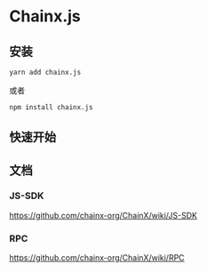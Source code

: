 # Chainx.js

## 安装

```bash
yarn add chainx.js
```

或者

```bash
npm install chainx.js
```

## 快速开始



## 文档

### JS-SDK

https://github.com/chainx-org/ChainX/wiki/JS-SDK

### RPC

https://github.com/chainx-org/ChainX/wiki/RPC
